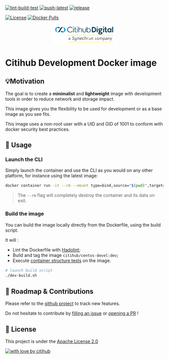 [![lint-build-test](https://github.com/citihub/centos-devel/workflows/lint-build-test/badge.svg)](https://github.com/citihub/centos-devel/actions?query=workflow%3Alint-build-test)
[![push-latest](https://github.com/citihub/centos-devel/workflows/push-latest/badge.svg)](https://github.com/citihub/centos-devel/actions?query=workflow%3Apush-latest)
[![release](https://github.com/citihub/centos-devel/workflows/release/badge.svg)](https://github.com/citihub/centos-devel/actions?query=workflow%3Arelease)

[![License](https://img.shields.io/badge/License-Apache%202.0-blue.svg)](https://opensource.org/licenses/Apache-2.0)
[![Docker Pulls](https://img.shields.io/docker/pulls/citihub/centos-devel.svg)](https://hub.docker.com/r/citihub/centos-devel/)

<p align="center">
  <a href="https://azure.microsoft.com"><img width="200" src="https://github.com/citihub/centos-devel/raw/master/resources/citihub_logo.png"></a>
</p>

# Citihub Development Docker image

## 💡Motivation
The goal is to create a **minimalist** and **lightweight** image with development tools in order to reduce network and storage impact.

This image gives you the flexibility to be used for development or as a base image as you see fits.

This image uses a non-root user with a UID and GID of 1001 to conform with docker security best practices.

## 🚀 Usage

### Launch the CLI
Simply launch the container and use the CLI as you would on any other platform, for instance using the latest image:

```bash
docker container run -it --rm --mount type=bind,source="$(pwd)",target=/workspace citihub/centos-devel:latest
```

> The `--rm` flag will completely destroy the container and its data on exit.

### Build the image
You can build the image locally directly from the Dockerfile, using the build script.

It will :
* Lint the Dockerfile with [Hadolint](https://github.com/hadolint/hadolint);
* Build and tag the image `citihub/centos-devel:dev`;
* Execute [container structure tests](https://github.com/GoogleContainerTools/container-structure-test) on the image.

```bash
# launch build script
./dev-build.sh
```

## 🙏 Roadmap & Contributions
Please refer to the [github project](https://github.com/citihub/centos-devel/projects/1) to track new features.

Do not hesitate to contribute by [filling an issue](https://github.com/citihub/centos-devel/issues) or [opening a PR](https://github.com/citihub/centos-devel/pulls) !

## 📖 License
This project is under the [Apache License 2.0](https://raw.githubusercontent.com/citihub/centos-devel/master/LICENSE)

[![with love by citihub](https://img.shields.io/badge/With%20%E2%9D%A4%EF%B8%8F%20by-citihub-b51432.svg)](https://oss.citihub.com)
